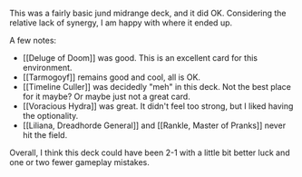 This was a fairly basic jund midrange deck, and it did OK. Considering the relative lack of synergy, I am happy with where it ended up.

A few notes:

- [[Deluge of Doom]] was good. This is an excellent card for this environment.
- [[Tarmogoyf]] remains good and cool, all is OK.
- [[Timeline Culler]] was decidedly "meh" in this deck. Not the best place for it maybe? Or maybe just not a great card.
- [[Voracious Hydra]] was great. It didn't feel too strong, but I liked having the optionality.
- [[Liliana, Dreadhorde General]] and [[Rankle, Master of Pranks]] never hit the field.

Overall, I think this deck could have been 2-1 with a little bit better luck and one or two fewer gameplay mistakes.
